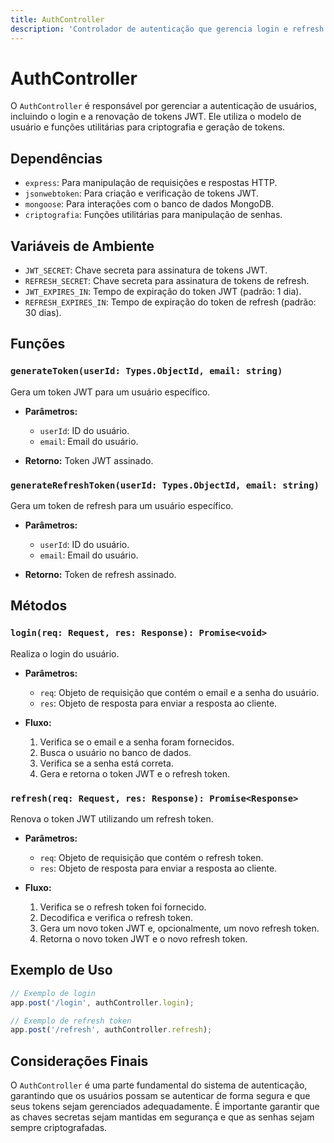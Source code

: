 ```yaml
---
title: AuthController
description: 'Controlador de autenticação que gerencia login e refresh de tokens.'
---
```


# AuthController

O `AuthController` é responsável por gerenciar a autenticação de usuários, incluindo o login e a renovação de tokens JWT. Ele utiliza o modelo de usuário e funções utilitárias para criptografia e geração de tokens.

## Dependências

- `express`: Para manipulação de requisições e respostas HTTP.
- `jsonwebtoken`: Para criação e verificação de tokens JWT.
- `mongoose`: Para interações com o banco de dados MongoDB.
- `criptografia`: Funções utilitárias para manipulação de senhas.

## Variáveis de Ambiente

- `JWT_SECRET`: Chave secreta para assinatura de tokens JWT.
- `REFRESH_SECRET`: Chave secreta para assinatura de tokens de refresh.
- `JWT_EXPIRES_IN`: Tempo de expiração do token JWT (padrão: 1 dia).
- `REFRESH_EXPIRES_IN`: Tempo de expiração do token de refresh (padrão: 30 dias).

## Funções

### `generateToken(userId: Types.ObjectId, email: string)`

Gera um token JWT para um usuário específico.

- **Parâmetros:**
  - `userId`: ID do usuário.
  - `email`: Email do usuário.
  
- **Retorno:** Token JWT assinado.

### `generateRefreshToken(userId: Types.ObjectId, email: string)`

Gera um token de refresh para um usuário específico.

- **Parâmetros:**
  - `userId`: ID do usuário.
  - `email`: Email do usuário.
  
- **Retorno:** Token de refresh assinado.

## Métodos

### `login(req: Request, res: Response): Promise<void>`

Realiza o login do usuário.

- **Parâmetros:**
  - `req`: Objeto de requisição que contém o email e a senha do usuário.
  - `res`: Objeto de resposta para enviar a resposta ao cliente.

- **Fluxo:**
  1. Verifica se o email e a senha foram fornecidos.
  2. Busca o usuário no banco de dados.
  3. Verifica se a senha está correta.
  4. Gera e retorna o token JWT e o refresh token.

### `refresh(req: Request, res: Response): Promise<Response>`

Renova o token JWT utilizando um refresh token.

- **Parâmetros:**
  - `req`: Objeto de requisição que contém o refresh token.
  - `res`: Objeto de resposta para enviar a resposta ao cliente.

- **Fluxo:**
  1. Verifica se o refresh token foi fornecido.
  2. Decodifica e verifica o refresh token.
  3. Gera um novo token JWT e, opcionalmente, um novo refresh token.
  4. Retorna o novo token JWT e o novo refresh token.

## Exemplo de Uso

```javascript
// Exemplo de login
app.post('/login', authController.login);

// Exemplo de refresh token
app.post('/refresh', authController.refresh);
```

## Considerações Finais

O `AuthController` é uma parte fundamental do sistema de autenticação, garantindo que os usuários possam se autenticar de forma segura e que seus tokens sejam gerenciados adequadamente. É importante garantir que as chaves secretas sejam mantidas em segurança e que as senhas sejam sempre criptografadas.